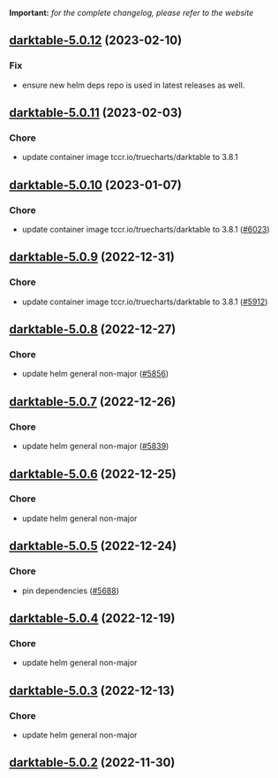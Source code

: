 **Important:**
*for the complete changelog, please refer to the website*




## [darktable-5.0.12](https://github.com/truecharts/charts/compare/darktable-5.0.11...darktable-5.0.12) (2023-02-10)

### Fix

- ensure new helm deps repo is used in latest releases as well.
  
  


## [darktable-5.0.11](https://github.com/truecharts/charts/compare/darktable-5.0.10...darktable-5.0.11) (2023-02-03)

### Chore

- update container image tccr.io/truecharts/darktable to 3.8.1
  
  


## [darktable-5.0.10](https://github.com/truecharts/charts/compare/darktable-5.0.9...darktable-5.0.10) (2023-01-07)

### Chore

- update container image tccr.io/truecharts/darktable to 3.8.1 ([#6023](https://github.com/truecharts/charts/issues/6023))
  
  


## [darktable-5.0.9](https://github.com/truecharts/charts/compare/darktable-5.0.8...darktable-5.0.9) (2022-12-31)

### Chore

- update container image tccr.io/truecharts/darktable to 3.8.1 ([#5912](https://github.com/truecharts/charts/issues/5912))
  
  


## [darktable-5.0.8](https://github.com/truecharts/charts/compare/darktable-5.0.7...darktable-5.0.8) (2022-12-27)

### Chore

- update helm general non-major ([#5856](https://github.com/truecharts/charts/issues/5856))
  
  


## [darktable-5.0.7](https://github.com/truecharts/charts/compare/darktable-5.0.6...darktable-5.0.7) (2022-12-26)

### Chore

- update helm general non-major ([#5839](https://github.com/truecharts/charts/issues/5839))
  
  


## [darktable-5.0.6](https://github.com/truecharts/charts/compare/darktable-5.0.5...darktable-5.0.6) (2022-12-25)

### Chore

- update helm general non-major
  
  


## [darktable-5.0.5](https://github.com/truecharts/charts/compare/darktable-5.0.4...darktable-5.0.5) (2022-12-24)

### Chore

- pin dependencies ([#5688](https://github.com/truecharts/charts/issues/5688))
  
  


## [darktable-5.0.4](https://github.com/truecharts/charts/compare/darktable-5.0.3...darktable-5.0.4) (2022-12-19)

### Chore

- update helm general non-major
  
  


## [darktable-5.0.3](https://github.com/truecharts/charts/compare/darktable-5.0.2...darktable-5.0.3) (2022-12-13)

### Chore

- update helm general non-major
  
  


## [darktable-5.0.2](https://github.com/truecharts/charts/compare/darktable-5.0.1...darktable-5.0.2) (2022-11-30)



